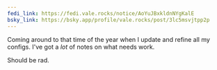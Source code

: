 ```yaml
---
fedi_link: https://fedi.vale.rocks/notice/AoYuJBxkldnNYgKalE
bsky_link: https://bsky.app/profile/vale.rocks/post/3lc5msvjtpp2p
---
```


Coming around to that time of the year when I update and refine all my configs. I've got a _lot_ of notes on what needs work.

Should be rad.
